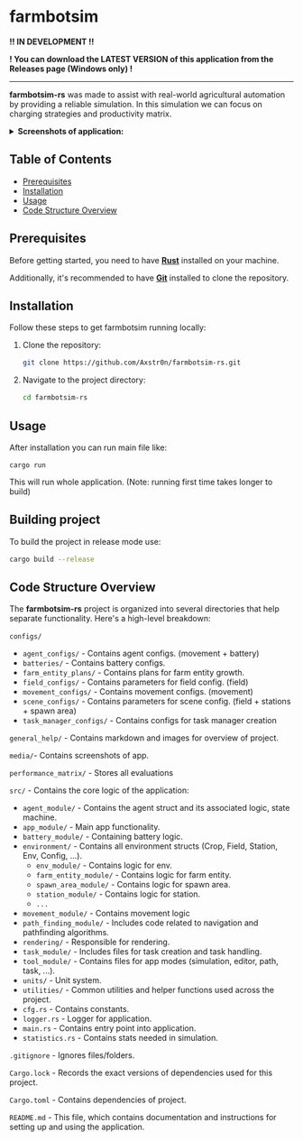 # farmbotsim

**!! IN DEVELOPMENT !!**

**! You can download the LATEST VERSION of this application from the Releases page (Windows only) !**

---

**farmbotsim-rs** was made to assist with real-world agricultural automation by providing a reliable simulation. In this simulation we can focus on charging strategies and productivity matrix.
<details>
<summary><strong>Screenshots of application:</strong></summary>

<img src="media/tool_movement_config_editor.png" alt="movement_config_editor_tool">
<img src="media/tool_battery.png" alt="battery_tool">
<img src="media/tool_agent_config_editor.png" alt="agent_config_editor_tool">
<img src="media/tool_farm_entity_plan_editor.png" alt="farm_entity_plan_editor_tool">
<img src="media/tool_field_config_editor.png" alt="field_config_editor_tool">
<img src="media/tool_scene_config_editor.png" alt="scene_config_editor_tool">
<img src="media/tool_task_manager_config_editor.png" alt="task_manager_config_editor">
<img src="media/tool_simulation.png" alt="simulation_tool">
<img src="media/tool_path.png" alt="path_tool">
<img src="media/tool_task.png" alt="path_task">
<img src="media/tool_performance_matrix.png" alt="performance_matrix_task">
</details>

## Table of Contents
- [Prerequisites](#prerequisites)
- [Installation](#installation)
- [Usage](#usage)
- [Code Structure Overview](#code-structure-overview)

## Prerequisites

Before getting started, you need to have **[Rust](https://www.rust-lang.org/tools/install)** installed on your machine.

Additionally, it's recommended to have **[Git](https://git-scm.com/)** installed to clone the repository.

## Installation

Follow these steps to get farmbotsim running locally:

1. Clone the repository:
   ```bash
   git clone https://github.com/Axstr0n/farmbotsim-rs.git
   ```

2. Navigate to the project directory:
    ```bash
    cd farmbotsim-rs
    ```

## Usage
After installation you can run main file like:
```
cargo run
```
This will run whole application. (Note: running first time takes longer to build)

## Building project
To build the project in release mode use:
```bash
cargo build --release
```

## Code Structure Overview

The **farmbotsim-rs** project is organized into several directories that help separate functionality. Here's a high-level breakdown:


`configs/`
- `agent_configs/` - Contains agent configs. (movement + battery)
- `batteries/` - Contains battery configs.
- `farm_entity_plans/` - Contains plans for farm entity growth.
- `field_configs/` - Contains parameters for field config. (field)
- `movement_configs/` - Contains movement configs. (movement)
- `scene_configs/` - Contains parameters for scene config. (field + stations + spawn area)
- `task_manager_configs/` - Contains configs for task manager creation

`general_help/` - Contains markdown and images for overview of project.

`media/`- Contains screenshots of app.

`performance_matrix/` - Stores all evaluations

`src/` - Contains the core logic of the application:
- `agent_module/` - Contains the agent struct and its associated logic, state machine.
- `app_module/` - Main app functionality.
- `battery_module/` - Containing battery logic.
- `environment/` - Contains all environment structs (Crop, Field, Station, Env, Config, ...).
  - `env_module/` - Contains logic for env.
  - `farm_entity_module/` - Contains logic for farm entity.
  - `spawn_area_module/` - Contains logic for spawn area.
  - `station_module/` - Contains logic for station.
  - `...`
- `movement_module/` - Contains movement logic
- `path_finding_module/` - Includes code related to navigation and pathfinding algorithms.
- `rendering/` - Responsible for rendering.
- `task_module/` - Includes files for task creation and task handling.
- `tool_module/` - Contains files for app modes (simulation, editor, path, task, ...).
- `units/` - Unit system.
- `utilities/` - Common utilities and helper functions used across the project.
- `cfg.rs` - Contains constants.
- `logger.rs` - Logger for application.
- `main.rs` - Contains entry point into application.
- `statistics.rs` - Contains stats needed in simulation.

`.gitignore` - Ignores files/folders.

`Cargo.lock` - Records the exact versions of dependencies used for this project.

`Cargo.toml` - Contains dependencies of project.

`README.md` - This file, which contains documentation and instructions for setting up and using the application.

